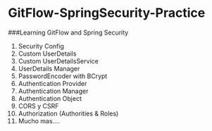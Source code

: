 # GitFlow-SpringSecurity-Practice

###Learning GitFlow and Spring Security

1) Security Config
2) Custom UserDetails
3) Custom UserDetailsService
4) UserDetails Manager
5) PasswordEncoder with BCrypt
6) Authentication Provider
7) Authentication Manager
8) Authentication Object
9) CORS y CSRF
10) Authorization (Authorities & Roles)
11) Mucho mas....
